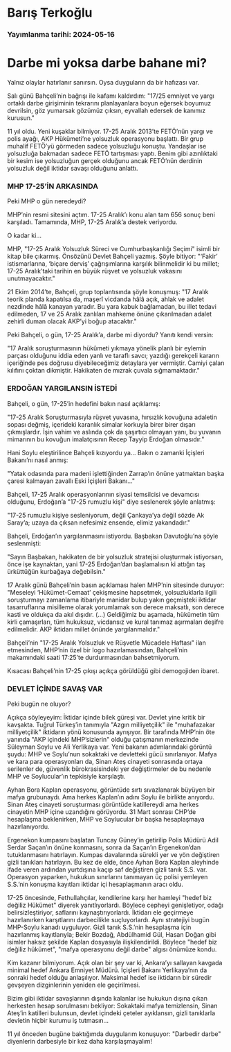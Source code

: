 # Barış Terkoğlu

### Yayımlanma tarihi: 2024-05-16

# Darbe mi yoksa darbe bahane mi?

Yalnız olaylar hatırlanır sanırsın. Oysa duyguların da bir hafızası var.

Salı günü Bahçeli’nin bağrışı ile kafamı kaldırdım: "17/25 emniyet ve yargı ortaklı darbe girişiminin tekrarını planlayanlara boyun eğersek boyumuz devrilsin, göz yumarsak gözümüz çıksın, eyvallah edersek de kanımız kurusun."

11 yıl oldu. Yeni kuşaklar bilmiyor. 17-25 Aralık 2013’te FETÖ’nün yargı ve polis ayağı, AKP Hükümeti’ne yolsuzluk operasyonu başlattı. Bir grup muhalif FETÖ’yü görmeden sadece yolsuzluğu konuştu. Yandaşlar ise yolsuzluğa bakmadan sadece FETÖ tartışması yaptı. Benim gibi azınlıktaki bir kesim ise yolsuzluğun gerçek olduğunu ancak FETÖ’nün derdinin yolsuzluk değil iktidar savaşı olduğunu anlattı.


### MHP 17-25’İN ARKASINDA



Peki MHP o gün neredeydi?

MHP’nin resmi sitesini açtım. 17-25 Aralık’ı konu alan tam 656 sonuç beni karşıladı. Tamamında, MHP, 17-25 Aralık’a destek veriyordu.

O kadar ki…

MHP, "17-25 Aralık Yolsuzluk Süreci ve Cumhurbaşkanlığı Seçimi" isimli bir kitap bile çıkarmış. Önsözünü Devlet Bahçeli yazmış. Şöyle bitiyor: "‘Fakir’ istismarlarına, ‘biçare derviş’ çağrışımlarına karşılık bilinmelidir ki bu millet; 17-25 Aralık’taki tarihin en büyük rüşvet ve yolsuzluk vakasını unutmayacaktır."

21 Ekim 2014’te, Bahçeli, grup toplantısında şöyle konuşmuş: "17 Aralık teorik planda kapatılsa da, maşerî vicdanda hâlâ açık, ahlak ve adalet nezdinde hâlâ kanayan yaradır. Bu yara kabuk bağlamadan, bu illet tedavi edilmeden, 17 ve 25 Aralık zanlıları mahkeme önüne çıkarılmadan adalet zehirli duman olacak AKP’yi boğup atacaktır."

Peki Bahçeli, o gün, 17-25 Aralık’a, darbe mi diyordu? Yanıtı kendi versin:

"17 Aralık soruşturmasının hükûmeti yıkmaya yönelik planlı bir eylemin parçası olduğunu iddia eden yanlı ve taraflı savcı; yazdığı gerekçeli kararın içeriğinde pes doğrusu diyebileceğimiz detaylara yer vermiştir. Camiyi çalan kılıfını çoktan dikmiştir. Hakikaten de mızrak çuvala sığmamaktadır."


### ERDOĞAN YARGILANSIN İSTEDİ



Bahçeli, o gün, 17-25’in hedefini bakın nasıl açıklamış:

"17-25 Aralık Soruşturmasıyla rüşvet yuvasına, hırsızlık kovuğuna adaletin sopası değmiş, içerideki karanlık simalar korkuyla birer birer dışarı çıkmışlardır. İşin vahim ve aslında çok da şaşırtıcı olmayan yanı, bu yuvanın mimarının bu kovuğun imalatçısının Recep Tayyip Erdoğan olmasıdır."

Hani Soylu eleştirilince Bahçeli kızıyordu ya… Bakın o zamanki İçişleri Bakanı’nı nasıl anmış:

"Yatak odasında para madeni işlettiğinden Zarrap’ın önüne yatmaktan başka çaresi kalmayan zavallı Eski İçişleri Bakanı…"

Bahçeli, 17-25 Aralık operasyonlarının siyasi temsilcisi ve devamcısı olduğunu, Erdoğan’a "17-25 rumuzlu kişi" diye seslenerek şöyle anlatmış:

"17-25 rumuzlu kişiye sesleniyorum, değil Çankaya’ya değil sözde Ak Saray’a; uzaya da çıksan nefesimiz ensende, elimiz yakandadır."

Bahçeli, Erdoğan’ın yargılanmasını istiyordu. Başbakan Davutoğlu’na şöyle seslenmişti:

"Sayın Başbakan, hakikaten de bir yolsuzluk stratejisi oluşturmak istiyorsan, önce işe kaynaktan, yani 17-25 Erdoğan’dan başlamalısın ki attığın taş ürküttüğün kurbağaya değebilsin."

17 Aralık günü Bahçeli’nin basın açıklaması halen MHP’nin sitesinde duruyor: "Meseleyi ‘Hükümet-Cemaat’ çekişmesine hapsetmek, yolsuzluklarla ilgili soruşturmayı zamanlama itibariyle manidar bulup yakın geçmişteki iktidar tasarruflarına misilleme olarak yorumlamak son derece maksatlı, son derece kasti ve oldukça da akıl dışıdır. (…) Geldiğimiz bu aşamada, hükümetin tüm kirli çamaşırları, tüm hukuksuz, vicdansız ve kural tanımaz aşırmaları deşifre edilmelidir. AKP iktidarı millet önünde yargılanmalıdır."

Bahçeli’nin "17-25 Aralık Yolsuzluk ve Rüşvetle Mücadele Haftası" ilan etmesinden, MHP’nin özel bir logo hazırlamasından, Bahçeli’nin makamındaki saati 17:25’te durdurmasından bahsetmiyorum.

Kısacası Bahçeli’nin 17-25 çıkışı açıkça görüldüğü gibi demogojiden ibaret.




### DEVLET İÇİNDE SAVAŞ VAR

Peki bugün ne oluyor?

Açıkça söyleyeyim: İktidar içinde bilek güreşi var. Devlet yine kritik bir kavşakta. Tuğrul Türkeş’in tanımıyla "Azgın milliyetçilik" ile "muhafazakar milliyetçilik" iktidarın yönü konusunda ayrışıyor. Bir tarafında MHP’nin öte yanında "AKP içindeki MHP’sizlerin" olduğu çatışmanın merkezinde Süleyman Soylu ve Ali Yerlikaya var. Yeni bakanın adımlarındaki görüntü şuydu: MHP ve Soylu’nun sokaktaki ve devletteki gücü sınırlanıyor. Mafya ve kara para operasyonları da, Sinan Ateş cinayeti sonrasında ortaya serilenler de, güvenlik bürokrasisindeki yer değiştirmeler de bu nedenle MHP ve Soylucular’ın tepkisiyle karşılaştı.

Ayhan Bora Kaplan operasyonu, görüntüde sırtı sıvazlanarak büyüyen bir mafya grubunaydı. Ama herkes Kaplan’ın adını Soylu ile birlikte anıyordu. Sinan Ateş cinayeti soruşturması görüntüde katillereydi ama herkes cinayetin MHP içine uzandığını görüyordu. 31 Mart sonrası CHP’de hesaplaşma beklenirken, MHP ve Soylucular bir başka hesaplaşmaya hazırlanıyordu.

Ergenekon kumpasını başlatan Tuncay Güney’in getirilip Polis Müdürü Adil Serdar Saçan’ın önüne konmasını, sonra da Saçan’ın Ergenekon’dan tutuklanmasını hatırlayın. Kumpas davalarında sürekli yer ve yön değiştiren gizli tanıkları hatırlayın. Bu kez de elde, önce Ayhan Bora Kaplan aleyhinde ifade veren ardından yurtdışına kaçıp saf değiştiren gizli tanık S.S. var. Operasyon yaparken, hukukun sınırlarını tanımayan üç polisi yemleyen S.S.’nin konuşma kayıtları iktidar içi hesaplaşmanın aracı oldu.

17-25 öncesinde, Fethullahçılar, kendilerine karşı her hamleyi "hedef biz değiliz Hükümet" diyerek yanıtlıyorlardı. Böylece cepheyi genişletiyor, odağı belirsizleştiriyor, saflarını kaynaştırıyorlardı. İktidarı ele geçirmeye hazırlanırken karşıtlarını darbecilikle suçluyorlardı. Aynı stratejiyi bugün MHP-Soylu kanadı uyguluyor. Gizli tanık S.S.’nin hesaplaşma için hazırlanmış kayıtlarıyla; Bekir Bozdağ, Abdülhamid Gül, Hasan Doğan gibi isimler haksız şekilde Kaplan dosyasıyla ilişkilendirildi. Böylece "hedef biz değiliz hükümet", "mafya operasyonu değil darbe" algısı önümüze kondu.

Kim kazanır bilmiyorum. Açık olan bir şey var ki, Ankara’yı sallayan kavgada minimal hedef Ankara Emniyet Müdürü. İçişleri Bakanı Yerlikaya’nın da sonraki hedef olduğu anlaşılıyor. Maksimal hedef ise iktidarın bir süredir gevşeyen dizginlerinin yeniden ele geçirilmesi.

Bizim gibi iktidar savaşlarının dışında kalanlar ise hukukun dışına çıkan herkesten hesap sorulmasını bekliyor: Sokaktaki mafya temizlensin, Sinan Ateş’in katilleri bulunsun, devlet içindeki çeteler ayıklansın, gizli tanıklarla devletin hiçbir kurumu iş tutmasın…

11 yıl önceden bugüne baktığımda duygularım konuşuyor: "Darbedir darbe" diyenlerin darbesiyle bir kez daha karşılaşmayalım!

